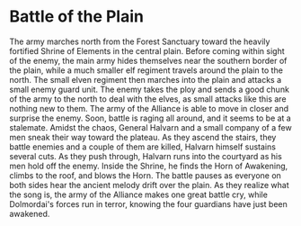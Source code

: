 # Battle of the Plain
The army marches north from the Forest Sanctuary toward the heavily fortified Shrine of Elements in the central plain. Before coming  within sight of the enemy, the main army hides themselves near the southern border of the plain, while a much smaller elf regiment travels around the plain to the north. The small elven regiment then marches into the plain and attacks a small enemy guard unit. The enemy takes the ploy and sends a good chunk of the army to the north to deal with the elves, as small attacks like this are nothing new to them. The army of the Alliance is able to move in closer and surprise the enemy. Soon, battle is raging all around, and it seems to be at a stalemate. Amidst the chaos, General Halvarn and a small company of a few men sneak their way toward the plateau. As they ascend the stairs, they battle enemies and a couple of them are killed, Halvarn himself sustains several cuts. As they push through, Halvarn runs into the courtyard as his men hold off the enemy. Inside the Shrine, he finds the Horn of Awakening, climbs to the roof, and blows the Horn. The battle pauses as everyone on both sides hear the ancient melody drift over the plain. As they realize what the song is, the army of the Alliance makes one great battle cry, while Dolmordai's forces run in terror, knowing the four guardians have just been awakened.